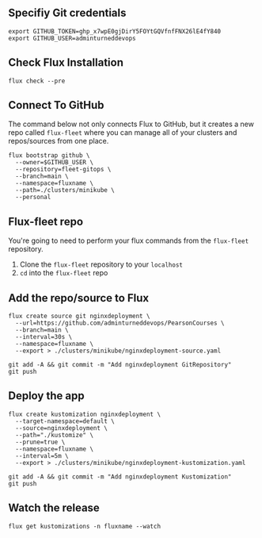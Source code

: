 ## Specifiy Git credentials
```
export GITHUB_TOKEN=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
export GITHUB_USER=adminturneddevops
```

## Check Flux Installation
  `flux check --pre`

## Connect To GitHub

The command below not only connects Flux to GitHub, but it creates a new repo called `flux-fleet` where you can manage all of your clusters and repos/sources from one place.

```
flux bootstrap github \
  --owner=$GITHUB_USER \
  --repository=fleet-gitops \
  --branch=main \
  --namespace=fluxname \
  --path=./clusters/minikube \
  --personal
  ```

## Flux-fleet repo

You're going to need to perform your flux commands from the `flux-fleet` repository.

1. Clone the `flux-fleet` repository to your `localhost`
2. `cd` into the `flux-fleet` repo


## Add the repo/source to Flux
```
flux create source git nginxdeployment \
  --url=https://github.com/adminturneddevops/PearsonCourses \
  --branch=main \
  --interval=30s \
  --namespace=fluxname \
  --export > ./clusters/minikube/nginxdeployment-source.yaml
```

```
git add -A && git commit -m "Add nginxdeployment GitRepository"
git push
```

## Deploy the app
```
flux create kustomization nginxdeployment \
  --target-namespace=default \
  --source=nginxdeployment \
  --path="./kustomize" \
  --prune=true \
  --namespace=fluxname \
  --interval=5m \
  --export > ./clusters/minikube/nginxdeployment-kustomization.yaml
  ```

  ```
git add -A && git commit -m "Add nginxdeployment Kustomization"
git push
```

## Watch the release
`flux get kustomizations -n fluxname --watch`